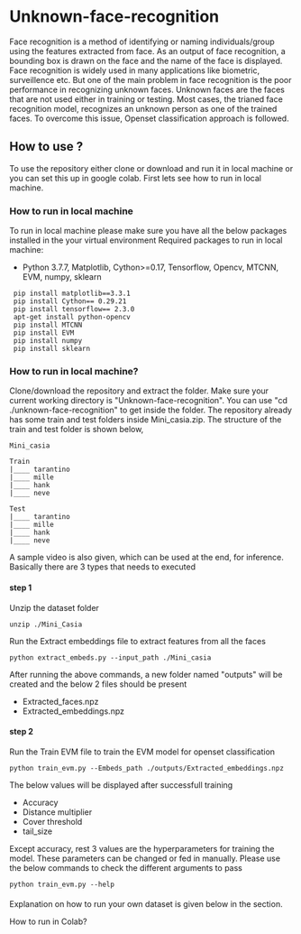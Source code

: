 # Unknown-face-recognition

Face recognition is a method of identifying or naming individuals/group using the features extracted from face. As an output of face recognition, a bounding box is drawn on the face and the name of the face is displayed. Face recognition is widely used in many applications like biometric, surveillence etc. But one of the main problem in face recognition is the poor performance in recognizing unknown faces. Unknown faces are the faces that are not used either in training or testing. Most cases, the trianed face recognition model, recognizes an unknown person as one of the trained faces. To overcome this issue, Openset classification approach is followed.

## How to use ?

To use the repository either clone or download and run it in local machine or you can set this up in google colab. First lets see how to run in local machine.

### How to run in local machine
To run in local machine please make sure you have all the below packages installed in the your virtual environment
Required packages to run in local machine:

 * Python 3.7.7, Matplotlib, Cython>=0.17, Tensorflow, Opencv, MTCNN, EVM, numpy, sklearn
 
 ```
  pip install matplotlib==3.3.1
  pip install Cython== 0.29.21   
  pip install tensorflow== 2.3.0 
  apt-get install python-opencv
  pip install MTCNN
  pip install EVM
  pip install numpy
  pip install sklearn
  ```
    

  
### How to run in local machine?

Clone/download the repository and extract the folder. Make sure your current working directory is "Unknown-face-recognition". 
You can use "cd ./unknown-face-recognition" to get inside the folder. The repository already has some train and test folders 
inside Mini_casia.zip. The structure of the train and test folder is shown below,

```
Mini_casia

Train
|____ tarantino
|____ mille
|____ hank
|____ neve

Test
|____ tarantino
|____ mille
|____ hank
|____ neve
```
A sample video is also given, which can be used at the end, for inference. Basically there are 3 types that needs to executed

#### step 1

Unzip the dataset folder

```
unzip ./Mini_Casia
```

Run the Extract embeddings file to extract features from all the faces

```
python extract_embeds.py --input_path ./Mini_casia
```

After running the above commands, a new folder named "outputs" will be created and the below 2 files should be present
    
  * Extracted_faces.npz
  * Extracted_embeddings.npz
  
#### step 2

Run the Train EVM file to train the EVM model for openset classification

```
python train_evm.py --Embeds_path ./outputs/Extracted_embeddings.npz
```

The below values will be displayed after successfull training

  * Accuracy
  * Distance multiplier
  * Cover threshold
  * tail_size
  
Except accuracy, rest 3 values are the hyperparameters for training the model. These parameters can be changed or fed in manually. Please use the below commands to check the different arguments to pass

```
python train_evm.py --help
```

####








Explanation on how to run your own dataset is given below in the section. 

How to run in Colab?


  
  
  
  
  
